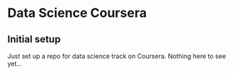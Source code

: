 # Data Science Coursera
## Initial setup
Just set up a repo for data science track on Coursera. Nothing here to see yet...
